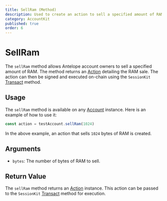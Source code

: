 ```yaml
---
title: SellRam (Method)
description: Used to create an action to sell a specified amount of RAM.
category: AccountKit
published: true
order: 6
---
```


# SellRam

The `sellRam` method allows Antelope account owners to sell a specified amount of RAM. The method returns an [Action](/docs/antelope/action) detailing the RAM sale. The action can then be signed and executed on-chain using the `SessionKit` [Transact](/docs/session-kit/transact) method.

## Usage

The `sellRam` method is available on any [Account](/docs/account-kit/account) instance. Here is an example of how to use it:

```typescript
const action = testAccount.sellRam(1024)
```

In the above example, an action that sells `1024` bytes of RAM is created.

## Arguments

- `bytes`: The number of bytes of RAM to sell.

## Return Value

The `sellRam` method returns an [Action](/docs/account-kit/action) instance. This action can be passed to the `SessionKit` [Transact](/docs/session-kit/transact) method for execution.
